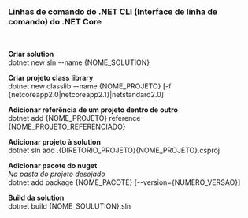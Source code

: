 <h3>Linhas de comando do .NET CLI (Interface de linha de comando) do .NET Core</h3><br>

<b>Criar solution</b><br>
dotnet new sln --name {NOME_SOLUTION}

<b>Criar projeto class library</b><br>
dotnet new classlib --name {NOME_PROJETO} [-f {netcoreapp2.0|netcoreapp2.1}|netstandard2.0]

<b>Adicionar referência de um projeto dentro de outro</b><br>
dotnet add {NOME_PROJETO} reference {NOME_PROJETO_REFERENCIADO}

<b>Adicionar projeto à solution</b><br>
dotnet sln add .\{DIRETORIO_PROJETO}\{NOME_PROJETO}.csproj

<b>Adicionar pacote do nuget</b><br>
<i>Na pasta do projeto desejado</i><br>
dotnet add package {NOME_PACOTE} [--version={NUMERO_VERSAO}]

<b>Build da solution</b><br>
dotnet build {NOME_SOULUTION}.sln
